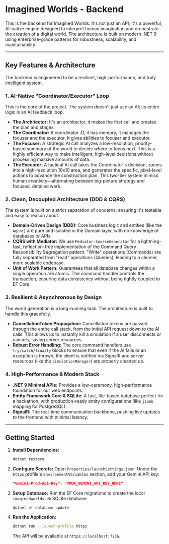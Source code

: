 # Imagined Worlds - Backend

This is the backend for Imagined Worlds. It's not just an API; it's a powerful, AI-native engine designed to interpret human imagination and orchestrate the creation of a digital world. The architecture is built on modern .NET 9 using enterprise-grade patterns for robustness, scalability, and maintainability.

---
## Key Features & Architecture

The backend is engineered to be a resilient, high-performance, and truly intelligent system.

### 1. **AI-Native "Coordinator/Executor" Loop**
This is the core of the project. The system doesn't just *use* an AI; its entire logic *is* an AI feedback loop.
* **The Architector:** It's an architector, it makes the first call and creates the plan and stages.
* **The Coordinator:** A coordinator :D, it has memory, it manages the focuser and the executor. It gives abilities to focuser and executor. 
* **The Focuser:** A strategic AI call analyzes a low-resolution, priority-based summary of the world to decide *where* to focus next. This is a highly efficient way to make intelligent, high-level decisions without processing massive amounts of data.
* **The Executor:** A tactical AI call takes the Coordinator's decision, zooms into a high-resolution 10x10 area, and generates the specific, pixel-level actions to advance the construction plan.
This two-tier system mimics human creativity—alternating between big-picture strategy and focused, detailed work.

### 2. **Clean, Decoupled Architecture (DDD & CQRS)**
The system is built on a strict separation of concerns, ensuring it's testable and easy to reason about.
* **Domain-Driven Design (DDD):** Core business logic and entities (like the `Agent`) are pure and isolated in the Domain layer, with no knowledge of databases or APIs.
* **CQRS with Mediator:** We use `Mediator.SourceGenerator` for a lightning-fast, reflection-free implementation of the Command Query Responsibility Segregation pattern. "Write" operations (Commands) are fully separated from "read" operations (Queries), leading to a cleaner, more scalable codebase.
* **Unit of Work Pattern:** Guarantees that all database changes within a single operation are atomic. The command handler controls the transaction, ensuring data consistency without being tightly coupled to EF Core.

### 3. **Resilient & Asynchronous by Design**
The world generation is a long-running task. The architecture is built to handle this gracefully.
* **CancellationToken Propagation:** Cancellation tokens are passed through the entire call stack, from the initial API request down to the AI calls. This allows us to instantly kill a simulation if a user disconnects or cancels, saving server resources.
* **Robust Error Handling:** The core command handlers use `try/catch/finally` blocks to ensure that even if the AI fails or an exception is thrown, the client is notified via SignalR and server resources (like the `SimulationManager`) are properly cleaned up.

### 4. **High-Performance & Modern Stack**
* **.NET 9 Minimal APIs:** Provides a low-ceremony, high-performance foundation for our web endpoints.
* **Entity Framework Core & SQLite:** A fast, file-based database perfect for a hackathon, with production-ready entity configurations (like `jsonb` mapping for PostgreSQL).
* **SignalR:** The real-time communication backbone, pushing live updates to the frontend with minimal latency.

---
## Getting Started

1.  **Install Dependencies:**
    ```bash
    dotnet restore
    ```
2.  **Configure Secrets:**
    Open `Properties/launchSettings.json`. Under the `https` profile's `environmentVariables` section, add your Gemini API key:
    ```json
    "Gemini-Prod-Api-Key": "YOUR_GEMINI_API_KEY_HERE"
    ```
3.  **Setup Database:**
    Run the EF Core migrations to create the local `imaginedworlds.db` SQLite database.
    ```bash
    dotnet ef database update
    ```
4.  **Run the Application:**
    ```bash
    dotnet run --launch-profile https
    ```
    The API will be available at `https://localhost:7236`.